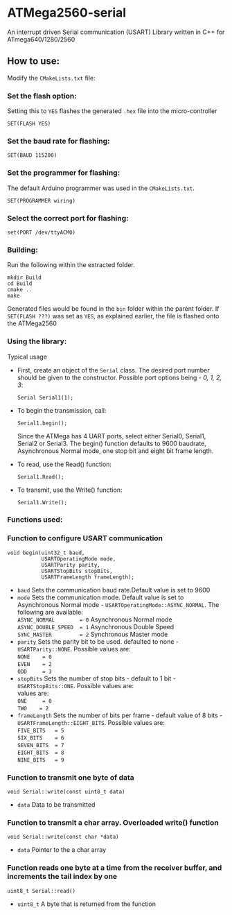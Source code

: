 # ATMega2560-serial

An interrupt driven Serial communication (USART) Library written in C++ for ATmega640/1280/2560

## How to use:
Modify the `CMakeLists.txt` file:

### Set the flash option:
Setting this to `YES` flashes the generated `.hex` file into the micro-controller
```
SET(FLASH YES)
```
### Set the baud rate for flashing:
```
SET(BAUD 115200)
```
### Set the programmer for flashing:
The default Arduino programmer was used in the `CMakeLists.txt`.
```
SET(PROGRAMMER wiring) 
```
### Select the correct port for flashing:
```
set(PORT /dev/ttyACM0)
```

### Building:
Run the following within the extracted folder.
```
mkdir Build
cd Build
cmake ..
make
```
Generated files would be found in the `bin` folder within the parent folder.
If `SET(FLASH ???)` was set as `YES`, as explained earlier, the file is flashed onto the ATMega2560

### Using the library:
Typical usage
* First, create an object of the `Serial` class. The desired port number should be given to the constructor. Possible port options being - _0, 1, 2, 3_:
  ```
  Serial Serial1(1);
  ```
* To begin the transmission, call:
  ```
  Serial1.begin();
  ```
	Since the ATMega has 4 UART ports, select either Serial0, Serial1, Serial2 or Serial3.
The begin() function defaults to 9600 baudrate, Asynchronous Normal mode, one stop bit and eight bit frame length.

* To read, use the Read() function:
  ```
  Serial1.Read();
  ```
* To transmit, use the Write() function:
  ```
  Serial1.Write();
  ```
  
###  Functions used:
### Function to configure USART communication
```
void begin(uint32_t baud,
           USARTOperatingMode mode,
           USARTParity parity,
           USARTStopBits stopBits,
           USARTFrameLength frameLength);
```
- `baud` Sets the communication baud rate.Default value is set to 9600  
- `mode` Sets the communication mode. Default value is set to Asynchronous Normal mode - 
`USARTOperatingMode::ASYNC_NORMAL`. The following are  available:  
    `ASYNC_NORMAL        = 0`   Asynchronous Normal mode  
    `ASYNC_DOUBLE_SPEED  = 1`   Asynchronous Double Speed  
    `SYNC_MASTER         = 2`   Synchronous Master mode  
-  `parity` Sets the parity bit to be used. defaulted to none - `USARTParity::NONE`. Possible values are:  
    `NONE    = 0`  
    `EVEN    = 2`  
    `ODD     = 3` 
-  `stopBits` Sets the number of stop bits - default to 1 bit - `USARTStopBits::ONE`. Possible values are:   
values are:  
    `ONE     = 0`  
    `TWO    = 2`  
-  `frameLength` Sets the number of bits per frame - default value of 8 bits - `USARTFrameLength::EIGHT_BITS`. Possible values are:  
    `FIVE_BITS   = 5`  
    `SIX_BITS    = 6`  
    `SEVEN_BITS  = 7`  
    `EIGHT_BITS  = 8`  
    `NINE_BITS   = 9`  
    
### Function to transmit one byte of data
```
void Serial::write(const uint8_t data)
```
-  `data` Data to be transmitted

### Function to transmit a char array. Overloaded write() function
```
void Serial::write(const char *data)
```
-  `data` Pointer to the a char array

### Function reads one byte at a time from the receiver buffer, and increments the tail index by one
```
uint8_t Serial::read()
```
-  `uint8_t` A byte that is returned from the function


